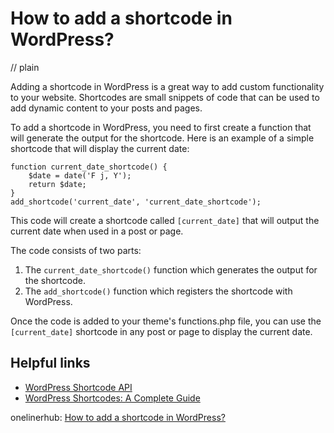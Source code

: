 # How to add a shortcode in WordPress?
// plain

Adding a shortcode in WordPress is a great way to add custom functionality to your website. Shortcodes are small snippets of code that can be used to add dynamic content to your posts and pages.

To add a shortcode in WordPress, you need to first create a function that will generate the output for the shortcode. Here is an example of a simple shortcode that will display the current date:

```
function current_date_shortcode() {
    $date = date('F j, Y');
    return $date;
}
add_shortcode('current_date', 'current_date_shortcode');
```

This code will create a shortcode called `[current_date]` that will output the current date when used in a post or page.

The code consists of two parts:

1. The `current_date_shortcode()` function which generates the output for the shortcode.
2. The `add_shortcode()` function which registers the shortcode with WordPress.

Once the code is added to your theme's functions.php file, you can use the `[current_date]` shortcode in any post or page to display the current date.

## Helpful links

- [WordPress Shortcode API](https://developer.wordpress.org/reference/functions/add_shortcode/)
- [WordPress Shortcodes: A Complete Guide](https://www.wpbeginner.com/beginners-guide/wordpress-shortcodes-complete-guide/)

onelinerhub: [How to add a shortcode in WordPress?](https://onelinerhub.com/php-wordpress/how-to-add-a-shortcode-in-wordpress)